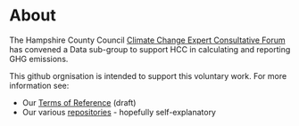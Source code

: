 # About
The Hampshire County Council [Climate Change Expert Consultative Forum](https://www.hants.gov.uk/landplanningandenvironment/environment/climatechange/whoweworkwith/climatechangeforumevent) has convened a Data sub-group to support HCC in calculating and reporting GHG emissions.

This github orgnisation is intended to support this voluntary work. For more information see:

 * Our [Terms of Reference](https://github.com/HCC-CCECF-DataGroup/ToR) (draft)
 * Our various [repositories](https://github.com/HCC-CCECF-DataGroup) - hopefully self-explanatory
